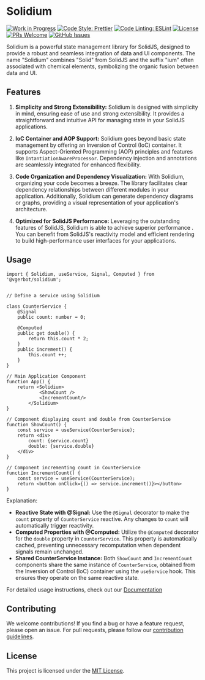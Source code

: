 # Solidium

[![Work in Progress][badge-wip]][link-home-page] [![Code Style: Prettier][badge-prettier]][link-prettier] [![Code Linting: ESLint][badge-eslint]][link-eslint] [![License][badge-license]][link-license] [![PRs Welcome][badge-prs]][link-home-page] [![GitHub Issues][badge-issues]][link-issues]

Solidium is a powerful state management library for SolidJS, designed to provide a robust and seamless integration of data and UI components. The name "Solidium" combines "Solid" from SolidJS and the suffix "ium" often associated with chemical elements, symbolizing the organic fusion between data and UI.

## Features

1. **Simplicity and Strong Extensibility:**
   Solidium is designed with simplicity in mind, ensuring ease of use and strong extensibility. It provides a straightforward and intuitive API for managing state in your SolidJS applications.

2. **IoC Container and AOP Support:**
   Solidium goes beyond basic state management by offering an Inversion of Control (IoC) container. It supports Aspect-Oriented Programming (AOP) principles and features like `IntantiationAwareProcessor`. Dependency injection and annotations are seamlessly integrated for enhanced flexibility.

3. **Code Organization and Dependency Visualization:**
   With Solidium, organizing your code becomes a breeze. The library facilitates clear dependency relationships between different modules in your application. Additionally, Solidium can generate dependency diagrams or graphs, providing a visual representation of your application's architecture.

4. **Optimized for SolidJS Performance:**
   Leveraging the outstanding features of SolidJS, Solidium is able to achieve superior performance . You can benefit from SolidJS's reactivity model and efficient rendering to build high-performance user interfaces for your applications.

## Usage

```tsx
import { Solidium, useService, Signal, Computed } from '@vgerbot/solidium';


// Define a service using Solidium

class CounterService {
    @Signal
    public count: number = 0;

    @Computed
    public get double() {
        return this.count * 2;
    }
    public increment() {
        this.count ++;
    }
}

// Main Application Component
function App() {
    return <Solidium>
            <ShowCount />
            <IncrementCount/>
        </Solidium>
}

// Component displaying count and double from CounterService
function ShowCount() {
    const service = useService(CounterService);
    return <div>
        count: {service.count}
        double: {service.double}
    </div>
}

// Component incrementing count in CounterService
function IncrementCount() {
    const service = useService(CounterService);
    return <button onClick={() => service.increment()}></button>
}
```

Explanation:

- **Reactive State with @Signal:**
    Use the `@Signal` decorator to make the `count` property of `CounterService` reactive. Any changes to `count` will automatically trigger reactivity.
- **Computed Properties with @Computed:**
    Utilize the `@Computed` decorator for the `double` property in `CounterService`. This property is automatically cached, preventing unnecessary recomputation when dependent signals remain unchanged.
- **Shared CounterService Instance:**
    Both `ShowCount` and `IncrementCount` components share the same instance of `CounterService`, obtained from the Inversion of Control (IoC) container using the `useService` hook. This ensures they operate on the same reactive state.

For detailed usage instructions, check out our [Documentation][link-docs]

## Contributing

We welcome contributions! If you find a bug or have a feature request, please open an issue. For pull requests, please follow our [contribution guidelines][link-guidelines].

## License

This project is licensed under the [MIT License][link-license].

[badge-wip]:https://img.shields.io/badge/Status-WIP-yellow?style=for-the-badge
[badge-prettier]:https://img.shields.io/badge/Code%20Style-Prettier-ff69b4?style=for-the-badge
[badge-eslint]:https://img.shields.io/badge/Code%20Linting-ESLint-4B32C3?style=for-the-badge
[badge-license]:https://img.shields.io/badge/License-MIT-green?style=for-the-badge
[badge-prs]:https://img.shields.io/badge/PRs-Welcome-brightgreen?style=for-the-badge
[badge-issues]:https://img.shields.io/github/issues/vgerbot-libraries/solidium?style=for-the-badge

[link-home-page]:https://github.com/vgerbot-libraries/solidium
[link-issues]:https://github.com/vgerbot-libraries/solidium/issues
[link-license]:./LICENSE
[link-eslint]:https://eslint.org/
[link-prettier]:https://prettier.io/
[link-docs]:TODO
[link-guidelines]:TODO
